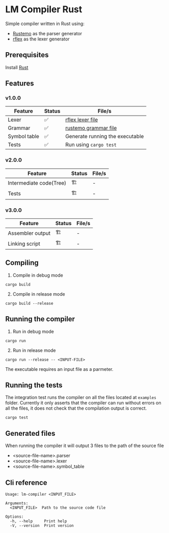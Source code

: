 # LM Compiler Rust

Simple compiler written in Rust using:

- [Rustemo](https://github.com/igordejanovic/rustemo) as the parser generator
- [rflex](https://github.com/pfnet/rflex) as the lexer generator

## Prerequisites

Install [Rust](https://rustup.rs/)

## Features

### v1.0.0

|Feature|Status|File/s|
|-------|------|------|
|Lexer|✅|[rflex lexer file](./src/lex.l)|
|Grammar|✅|[rustemo grammar file](./src/rustemo.grammar)|
|Symbol table|✅|Generate running the executable|
|Tests|✅|Run using `cargo test`|

### v2.0.0
|Feature|Status|File/s|
|-------|------|------|
|Intermediate code(Tree)|🏗️|-|
|Tests|🏗️|-|

### v3.0.0
|Feature|Status|File/s|
|-------|------|------|
|Assembler output|🏗️|-|
|Linking script|🏗️|-|

## Compiling

1. Compile in debug mode
```Shell
cargo build
```

2. Compile in release mode
```Shell
cargo build --release
```

## Running the compiler

1. Run in debug mode
```Shell
cargo run
```

2. Run in release mode
```Shell
cargo run --release -- <INPUT-FILE>
```

The executable requires an input file as a parmeter.

## Running the tests

The integration test runs the compiler on all the files located at `examples` folder. Currently it only asserts that the compiler can run without errors on all the files, it does not check that the compilation output is correct.

```
cargo test
```

## Generated files

When running the compiler it will output 3 files to the path of the source file

- \<source-file-name\>.parser
- \<source-file-name\>.lexer
- \<source-file-name\>.symbol_table

## Cli reference

```
Usage: lm-compiler <INPUT_FILE>

Arguments:
  <INPUT_FILE>  Path to the source code file

Options:
  -h, --help     Print help
  -V, --version  Print version
```
